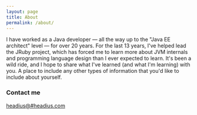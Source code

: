 ```yaml
---
layout: page
title: About
permalink: /about/
---
```


I have worked as a Java developer — all the way up to the "Java EE architect" level — for over 20 years. For the last 13 years,
I've helped lead the JRuby project, which has forced me to learn more about JVM internals and programming language design than
I ever expected to learn. It's been a wild ride, and I hope to share what I've learned (and what I'm learning) with you.
A place to include any other types of information that you'd like to include about yourself.

### Contact me

[headius@#headius.com](mailto:headius@headius.com)
